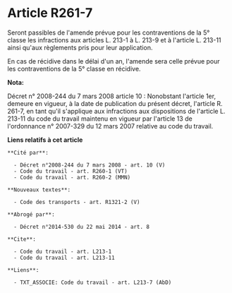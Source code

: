 # Article R261-7

Seront passibles de l'amende prévue pour les contraventions de la 5° classe les infractions aux articles L. 213-1 à L. 213-9
et à l'article L. 213-11 ainsi qu'aux règlements pris pour leur application. 

En cas de récidive dans le délai d'un an, l'amende sera celle prévue pour les contraventions de la 5° classe en récidive.

**Nota:**

Décret n° 2008-244 du 7 mars 2008 article 10 : Nonobstant l'article 1er, demeure en vigueur, à la date de publication du
présent décret, l'article R. 261-7, en tant qu'il s'applique aux infractions aux dispositions de l'article L. 213-11 du code
du travail maintenu en vigueur par l'article 13 de l'ordonnance n° 2007-329 du 12 mars 2007 relative au code du travail.

**Liens relatifs à cet article**

	**Cité par**:

	  - Décret n°2008-244 du 7 mars 2008 - art. 10 (V)
	  - Code du travail - art. R260-1 (VT)
	  - Code du travail - art. R260-2 (MMN)

	**Nouveaux textes**:

	  - Code des transports - art. R1321-2 (V)

	**Abrogé par**:

	  - Décret n°2014-530 du 22 mai 2014 - art. 8

	**Cite**:

	  - Code du travail - art. L213-1
	  - Code du travail - art. L213-11

	**Liens**:

	  - TXT_ASSOCIE: Code du travail - art. L213-7 (AbD)
